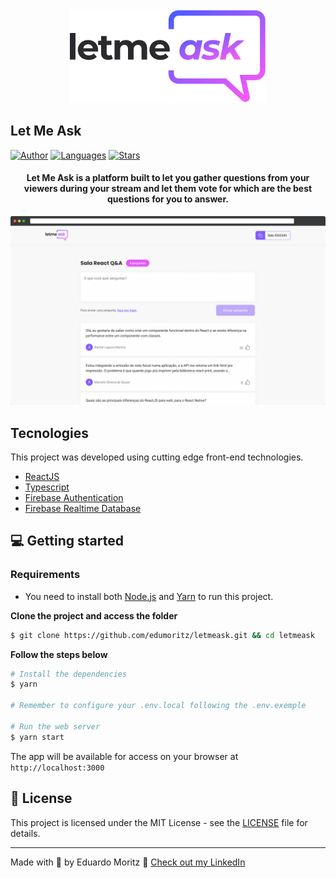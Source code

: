 <div align="center">
  <img src=".github/letmeask-logo.svg" alt="Let Me Ask logo">
</div>

## Let Me Ask

[![Author](https://img.shields.io/badge/author-edumoritz-835AFD?style=flat-square)](https://github.com/edumoritz)
[![Languages](https://img.shields.io/github/languages/count/edumoritz/letmeask?color=%23835AFD&style=flat-square)](#)
[![Stars](https://img.shields.io/github/stars/edumoritz/letmeask?color=835AFD&style=flat-square)](https://github.com/edumoritz/letmeask/stargazers)

<h4 align="center">
  Let Me Ask is a platform built to let you gather questions from your viewers during your stream and let them vote for which are the best questions for you to answer.
</h4>

![Let Me Ask preview](.github/app-preview.png)

## Tecnologies

This project was developed using cutting edge front-end technologies.

- [ReactJS](https://reactjs.org/)
- [Typescript](https://www.typescriptlang.org/)
- [Firebase Authentication](https://firebase.google.com/products/auth)
- [Firebase Realtime Database](https://firebase.google.com/products/realtime-database)

## 💻 Getting started

### Requirements

- You need to install both [Node.js](https://nodejs.org/en/download/) and [Yarn](https://yarnpkg.com/) to run this project.

**Clone the project and access the folder**

```bash
$ git clone https://github.com/edumoritz/letmeask.git && cd letmeask
```

**Follow the steps below**

```bash
# Install the dependencies
$ yarn

# Remember to configure your .env.local following the .env.exemple

# Run the web server
$ yarn start
```

The app will be available for access on your browser at `http://localhost:3000`

## 📝 License

This project is licensed under the MIT License - see the [LICENSE](LICENSE) file for details.

---

Made with 💜 by Eduardo Moritz 👋 [Check out my LinkedIn](https://www.linkedin.com/in/eduardo-moritz-5298a0118/)
